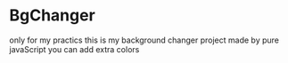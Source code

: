 # BgChanger

only for my practics
this is my background changer project made by pure javaScript
you can add extra colors 
